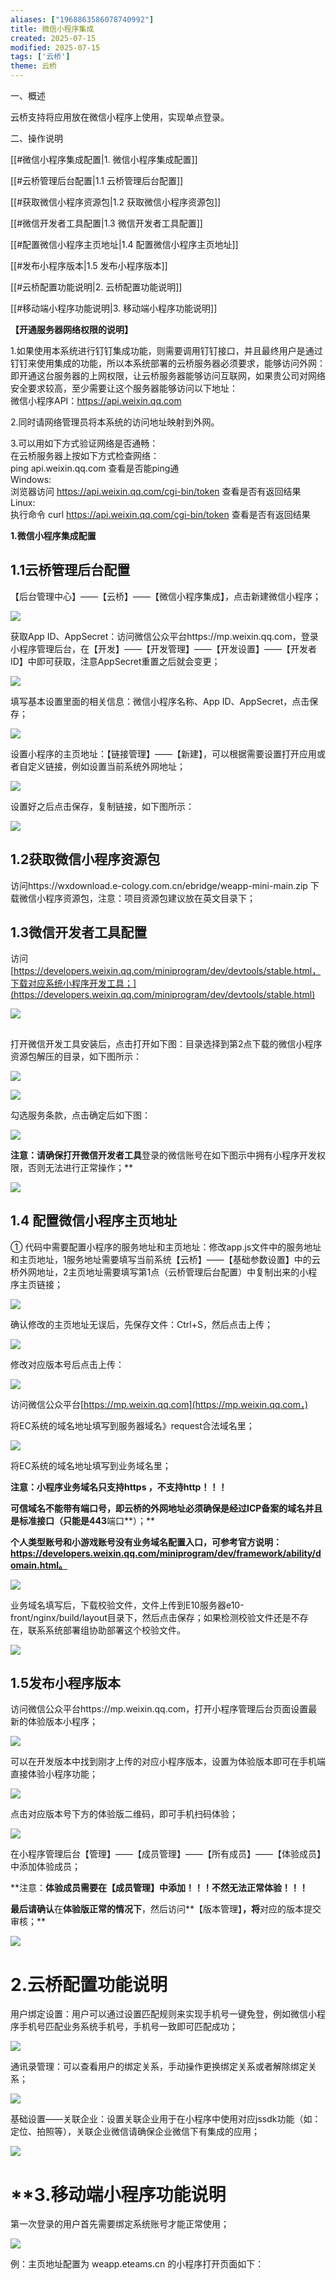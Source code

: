 ```yaml
---
aliases: ["1968863586078740992"]
title: 微信小程序集成
created: 2025-07-15
modified: 2025-07-15
tags: ['云桥']
theme: 云桥
---
```


一、概述

云桥支持将应用放在微信小程序上使用，实现单点登录。

二、操作说明

[[#微信小程序集成配置|1. 微信小程序集成配置]]

[[#云桥管理后台配置|1.1 云桥管理后台配置]]

[[#获取微信小程序资源包|1.2 获取微信小程序资源包]]

[[#微信开发者工具配置|1.3 微信开发者工具配置]]

[[#配置微信小程序主页地址|1.4 配置微信小程序主页地址]]

[[#发布小程序版本|1.5 发布小程序版本]]

[[#云桥配置功能说明|2. 云桥配置功能说明]]

[[#移动端小程序功能说明|3. 移动端小程序功能说明]]

**【开通服务器网络权限的说明】**

1.如果使用本系统进行钉钉集成功能，则需要调用钉钉接口，并且最终用户是通过钉钉来使用集成的功能，所以本系统部署的云桥服务器必须要求，能够访问外网：即开通这台服务器的上网权限，让云桥服务器能够访问互联网，如果贵公司对网络安全要求较高，至少需要让这个服务器能够访问以下地址：  
微信小程序API：https://api.weixin.qq.com  

2.同时请网络管理员将本系统的访问地址映射到外网。  

3.可以用如下方式验证网络是否通畅：  
在云桥服务器上按如下方式检查网络：  
ping api.weixin.qq.com 查看是否能ping通  
Windows:  
浏览器访问 https://api.weixin.qq.com/cgi-bin/token 查看是否有返回结果  
Linux:  
执行命令 curl https://api.weixin.qq.com/cgi-bin/token 查看是否有返回结果

**1.微信小程序集成配置**

## **1.1**云桥**管理后台配置**

【后台管理中心】——【云桥】——【微信小程序集成】，点击新建微信小程序；

![](https://myhelpdoc.oss-cn-heyuan.aliyuncs.com/mdimages/1ced7d8de6fc658de314ccfc24379cf9.jpg)

获取App ID、AppSecret：访问微信公众平台https://mp.weixin.qq.com，登录小程序管理后台，在【开发】——【开发管理】——【开发设置】——【开发者ID】中即可获取，注意AppSecret重置之后就会变更；

![](https://myhelpdoc.oss-cn-heyuan.aliyuncs.com/mdimages/cbde8a489a3570a32ec5e8a342a17f7d.jpg)

填写基本设置里面的相关信息：微信小程序名称、App ID、AppSecret，点击保存；

![](https://myhelpdoc.oss-cn-heyuan.aliyuncs.com/mdimages/d7ee260a7faca13206c903b45472a756.jpg)

设置小程序的主页地址：【链接管理】——【新建】，可以根据需要设置打开应用或者自定义链接，例如设置当前系统外网地址；

![](https://myhelpdoc.oss-cn-heyuan.aliyuncs.com/mdimages/173b622bf8e12d2a3164c29730782245.jpg)

设置好之后点击保存，复制链接，如下图所示：

![](https://myhelpdoc.oss-cn-heyuan.aliyuncs.com/mdimages/74370ccdfbf8127c4ef9a1b2e64a2bd4.jpg)

## **1.2获取微信小程序资源包**

访问https://wxdownload.e-cology.com.cn/ebridge/weapp-mini-main.zip  下载微信小程序资源包，注意：项目资源包建议放在英文目录下；

## **1.3微信开发者工具配置**

访问[https://developers.weixin.qq.com/miniprogram/dev/devtools/stable.html，下载对应系统小程序开发工具；](https://developers.weixin.qq.com/miniprogram/dev/devtools/stable.html)

[![](https://myhelpdoc.oss-cn-heyuan.aliyuncs.com/mdimages/1236e0813be3b44af2230bd2ab2edce9.jpg)](https://developers.weixin.qq.com/miniprogram/dev/devtools/stable.html)

##

打开微信开发工具安装后，点击打开如下图：目录选择到第2点下载的微信小程序资源包解压的目录，如下图所示：

![](https://myhelpdoc.oss-cn-heyuan.aliyuncs.com/mdimages/cfaa2fbb6355097d1ece6895b8141d7f.jpg)

![](https://myhelpdoc.oss-cn-heyuan.aliyuncs.com/mdimages/6ca38635774e059648a089e2f25ccce7.jpg)

勾选服务条款，点击确定后如下图：

![](https://myhelpdoc.oss-cn-heyuan.aliyuncs.com/mdimages/6485c762025f0ad57a7b6f457564c0d0.jpg)

**注意：**请确保打开微信开发**者工具**登录的微信账号在如下图示中拥有小程序开发权限，否则无法进行正常操作；**

![](https://myhelpdoc.oss-cn-heyuan.aliyuncs.com/mdimages/ed816dd824de9a0ed6bd70e5c13b241f.jpg)

## **1.4 配置微信小程序主页地址**

① 代码中需要配置小程序的服务地址和主页地址：修改app.js文件中的服务地址和主页地址，1服务地址需要填写当前系统【云桥】——【基础参数设置】中的云桥外网地址，2主页地址需要填写第1点（云桥管理后台配置）中复制出来的小程序主页链接；

![](https://myhelpdoc.oss-cn-heyuan.aliyuncs.com/mdimages/1ff23d6299c2376e762380b95678fbd7.jpg)

确认修改的主页地址无误后，先保存文件：Ctrl+S，然后点击上传；

![](https://myhelpdoc.oss-cn-heyuan.aliyuncs.com/mdimages/dd101ffe4cdcfdc49107b2d2ef70b063.jpg)

修改对应版本号后点击上传：

![](https://myhelpdoc.oss-cn-heyuan.aliyuncs.com/mdimages/9600a24d5fb8f4d0cdaa42be27056922.jpg)

访问微信公众平台[https://mp.weixin.qq.com](https://mp.weixin.qq.com，)

将EC系统的域名地址填写到服务器域名》request合法域名里；

![](https://myhelpdoc.oss-cn-heyuan.aliyuncs.com/mdimages/001be9166cbc19f710f2dbf38c9614aa.jpg)

将EC系统的域名地址填写到业务域名里；

**注意：小程序业务域名只支持https ，不支持http！！！**

**可信域名不能带有端口号，即云桥的外网地址必须确保是经过ICP备案的域名并且是标准接口（**只能是**443**端口**）；**

**个人类型账号和小游戏账号没有业务域名配置入口，可参考官方说明：https://developers.weixin.qq.com/miniprogram/dev/framework/ability/domain.html。**

**![](https://myhelpdoc.oss-cn-heyuan.aliyuncs.com/mdimages/0e0c76db3e2a85139509070cd11a3ff8.jpg)**

业务域名填写后，下载校验文件，文件上传到E10服务器e10-front/nginx/build/layout目录下，然后点击保存；如果检测校验文件还是不存在，联系系统部署组协助部署这个校验文件。

![](https://myhelpdoc.oss-cn-heyuan.aliyuncs.com/mdimages/412682d5e506e74ae9421c0d7b8af655.jpg)

## **1.5发布小程序版本**

访问微信公众平台https://mp.weixin.qq.com，打开小程序管理后台页面设置最新的体验版本小程序；

![](https://myhelpdoc.oss-cn-heyuan.aliyuncs.com/mdimages/fb1a325fc7d6e05413c4a00de8e814bf.jpg)

可以在开发版本中找到刚才上传的对应小程序版本，设置为体验版本即可在手机端直接体验小程序功能；

![](https://myhelpdoc.oss-cn-heyuan.aliyuncs.com/mdimages/c6e507980f5a0e07a12489a6b5349f39.jpg)

点击对应版本号下方的体验版二维码，即可手机扫码体验；

![](https://myhelpdoc.oss-cn-heyuan.aliyuncs.com/mdimages/2e12446ba985f5d0d6e2807a92ce801d.jpg)

在小程序管理后台【管理】——【成员管理】——【所有成员】——【体验成员】中添加体验成员；

**注意：**体验成员需要在【成员管理】中添加！！！不然无法正常体验！！！**

**最后请确认**在**体验版正常的情况下**，然后访问**【版本管理】**，将**对应的版本提交审核；**

![](https://myhelpdoc.oss-cn-heyuan.aliyuncs.com/mdimages/052d167c7ff28190d198e639489899c5.jpg)

# **2.**云桥配置**功能说明**

用户绑定设置：用户可以通过设置匹配规则来实现手机号一键免登，例如微信小程序手机号匹配业务系统手机号，手机号一致即可匹配成功；

![](https://myhelpdoc.oss-cn-heyuan.aliyuncs.com/mdimages/1d3cdbd606114cd40408b6e65afdb2ba.jpg)

通讯录管理：可以查看用户的绑定关系，手动操作更换绑定关系或者解除绑定关系；

![](https://myhelpdoc.oss-cn-heyuan.aliyuncs.com/mdimages/e0897780f3840999df7bdda55d54411c.jpg)

基础设置——关联企业：设置关联企业用于在小程序中使用对应jssdk功能（如：定位、拍照等），关联企业微信请确保企业微信下有集成的应用；

![](https://myhelpdoc.oss-cn-heyuan.aliyuncs.com/mdimages/0ca6cd1d56f4755343ccdb03bfcb7e46.jpg)

# **3.**移动端小程序功能说明**

第一次登录的用户首先需要绑定系统账号才能正常使用；

![](https://myhelpdoc.oss-cn-heyuan.aliyuncs.com/mdimages/76b505cb2967a511cf92107b5ea6231f.jpg)

例：主页地址配置为 weapp.eteams.cn 的小程序打开页面如下：

